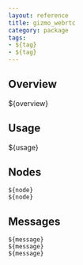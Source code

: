 ```yaml
---
layout: reference
title: gizmo_webrtc
category: package
tags: 
- ${tag}
- ${tag}
---
```


## Overview
${overview}

## Usage
${usage}

## Nodes
``${node}``  
``${node}``  

## Messages
``${message}``  
``${message}``  
``${message}``  
